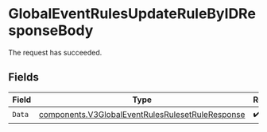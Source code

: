# GlobalEventRulesUpdateRuleByIDResponseBody

The request has succeeded.


## Fields

| Field                                                                                                                | Type                                                                                                                 | Required                                                                                                             | Description                                                                                                          |
| -------------------------------------------------------------------------------------------------------------------- | -------------------------------------------------------------------------------------------------------------------- | -------------------------------------------------------------------------------------------------------------------- | -------------------------------------------------------------------------------------------------------------------- |
| `Data`                                                                                                               | [components.V3GlobalEventRulesRulesetRuleResponse](../../models/components/v3globaleventrulesrulesetruleresponse.md) | :heavy_check_mark:                                                                                                   | N/A                                                                                                                  |